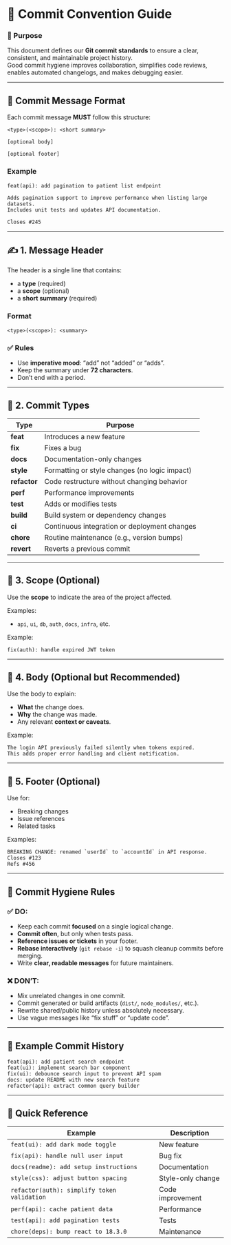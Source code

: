 # 📘 Commit Convention Guide

### 🧭 Purpose
This document defines our **Git commit standards** to ensure a clear, consistent, and maintainable project history.  
Good commit hygiene improves collaboration, simplifies code reviews, enables automated changelogs, and makes debugging easier.

---

## 🧱 Commit Message Format

Each commit message **MUST** follow this structure:

```
<type>(<scope>): <short summary>

[optional body]

[optional footer]
```

### Example

```
feat(api): add pagination to patient list endpoint

Adds pagination support to improve performance when listing large datasets.
Includes unit tests and updates API documentation.

Closes #245
```

---

## ✍️ 1. Message Header

The header is a single line that contains:
- a **type** (required)
- a **scope** (optional)
- a **short summary** (required)

### Format
```
<type>(<scope>): <summary>
```

### ✅ Rules
- Use **imperative mood**: “add” not “added” or “adds”.
- Keep the summary under **72 characters**.
- Don’t end with a period.

---

## 🧩 2. Commit Types

| Type | Purpose |
|------|----------|
| **feat** | Introduces a new feature |
| **fix** | Fixes a bug |
| **docs** | Documentation-only changes |
| **style** | Formatting or style changes (no logic impact) |
| **refactor** | Code restructure without changing behavior |
| **perf** | Performance improvements |
| **test** | Adds or modifies tests |
| **build** | Build system or dependency changes |
| **ci** | Continuous integration or deployment changes |
| **chore** | Routine maintenance (e.g., version bumps) |
| **revert** | Reverts a previous commit |

---

## 🧭 3. Scope (Optional)

Use the **scope** to indicate the area of the project affected.

Examples:
- `api`, `ui`, `db`, `auth`, `docs`, `infra`, etc.

Example:
```
fix(auth): handle expired JWT token
```

---

## 💬 4. Body (Optional but Recommended)

Use the body to explain:
- **What** the change does.
- **Why** the change was made.
- Any relevant **context or caveats**.

Example:
```
The login API previously failed silently when tokens expired.
This adds proper error handling and client notification.
```

---

## 🔗 5. Footer (Optional)

Use for:
- Breaking changes
- Issue references
- Related tasks

Examples:
```
BREAKING CHANGE: renamed `userId` to `accountId` in API response.
Closes #123
Refs #456
```

---

## 🧼 Commit Hygiene Rules

### ✅ DO:
- Keep each commit **focused** on a single logical change.
- **Commit often**, but only when tests pass.
- **Reference issues or tickets** in your footer.
- **Rebase interactively** (`git rebase -i`) to squash cleanup commits before merging.
- Write **clear, readable messages** for future maintainers.

### ❌ DON’T:
- Mix unrelated changes in one commit.
- Commit generated or build artifacts (`dist/`, `node_modules/`, etc.).
- Rewrite shared/public history unless absolutely necessary.
- Use vague messages like “fix stuff” or “update code”.

---

## 🧾 Example Commit History

```
feat(api): add patient search endpoint
feat(ui): implement search bar component
fix(ui): debounce search input to prevent API spam
docs: update README with new search feature
refactor(api): extract common query builder
```

---

## 🧾 Quick Reference

| Example | Description |
|----------|--------------|
| `feat(ui): add dark mode toggle` | New feature |
| `fix(api): handle null user input` | Bug fix |
| `docs(readme): add setup instructions` | Documentation |
| `style(css): adjust button spacing` | Style-only change |
| `refactor(auth): simplify token validation` | Code improvement |
| `perf(api): cache patient data` | Performance |
| `test(api): add pagination tests` | Tests |
| `chore(deps): bump react to 18.3.0` | Maintenance |

